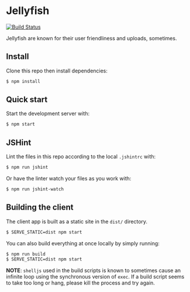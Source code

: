 # Jellyfish

[![Build Status](https://travis-ci.com/tidepool-org/jellyfish.png)](https://travis-ci.com/tidepool-org/jellyfish)

Jellyfish are known for their user friendliness and uploads, sometimes.

## Install

Clone this repo then install dependencies:

```bash
$ npm install
```

## Quick start

Start the development server with:

```bash
$ npm start
```

## JSHint

Lint the files in this repo according to the local `.jshintrc` with:

```bash
$ npm run jshint
```

Or have the linter watch your files as you work with:

```bash
$ npm run jshint-watch
```

## Building the client

The client app is built as a static site in the `dist/` directory.


```bash
$ SERVE_STATIC=dist npm start
```

You can also build everything at once locally by simply running:

```bash
$ npm run build
$ SERVE_STATIC=dist npm start
```

**NOTE**: `shelljs` used in the build scripts is known to sometimes cause an infinite loop using the synchronous version of `exec`. If a build script seems to take too long or hang, please kill the process and try again.
